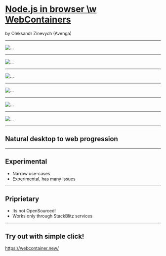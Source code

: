 # [Node.js in browser \w WebContainers](https://fwdays.com/en/event/javascript-fwdays-2023/review/running-nodejs-in-browser-with-webcontainers)

by Oleksandr Zinevych (Avenga)

----

![…](/10_webcontainers/typica-architecture.png)

----

![…](/10_webcontainers/moving_be-2-client.png)

----

![…](/10_webcontainers/general-info.png)

----

![…](/10_webcontainers/os-vs-webcontainer.png)

----

![…](/10_webcontainers/booting.png)

----

![…](/10_webcontainers/issues.png)


----

## Natural desktop to web progression

----

## Experimental

* Narrow use-cases
* Experimental, has many issues

----

## Priprietary

* Its not OpenSourced!
* Works only through StackBlitz services

----

## Try out with simple click!

<https://webcontainer.new/>
